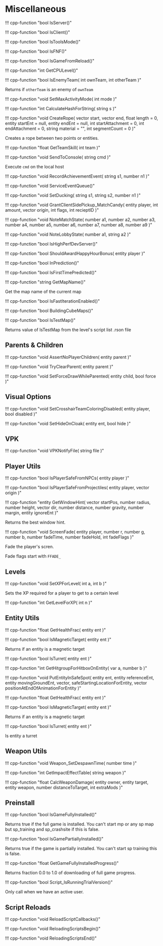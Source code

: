 # Miscellaneous

!!! cpp-function "bool IsServer()"

!!! cpp-function "bool IsClient()"

!!! cpp-function "bool IsToolsMode()"

!!! cpp-function "bool IsFNF()"

!!! cpp-function "bool IsGameFromReload()"

!!! cpp-function "int GetCPULevel()"

!!! cpp-function "bool IsEnemyTeam( int ownTeam, int otherTeam )"

  Returns if ``otherTeam`` is an enemy of ``ownTeam``

!!! cpp-function "void SetMaxActivityMode( int mode )"

!!! cpp-function "int CalculateHashForString( string s )"

!!! cpp-function "void CreateRope( vector start, vector end, float length = 0, entity startEnt = null, entity endEnt = null, int startAttachment = 0, int endAttachment = 0, string material = "", int segmentCount = 0 )"

  Creates a rope between two points or entities.

!!! cpp-function "float GetTeamSkill( int team )"

!!! cpp-function "void SendToConsole( string cmd )"

  Execute ``cmd`` on the local host

!!! cpp-function "void RecordAchievementEvent( string s1, number n1 )"

!!! cpp-function "void ServiceEventQueue()"

!!! cpp-function "void SetDucking( string s1, string s2, number n1 )"

!!! cpp-function "void GrantClientSidePickup_MatchCandy( entity player, int amount, vector origin, int flags, int recieptID )"

!!! cpp-function "void NoteMatchState( number a1, number a2, number a3, number a4, number a5, number a6, number a7, number a8, number a9 )"

!!! cpp-function "void NoteLobbyState( number a1, string a2 )"

!!! cpp-function "bool IsHighPerfDevServer()"

!!! cpp-function "bool ShouldAwardHappyHourBonus( entity player )"

!!! cpp-function "bool InPrediction()"

!!! cpp-function "bool IsFirstTimePredicted()"

!!! cpp-function "string GetMapName()"

  Get the map name of the current map

!!! cpp-function "bool IsFastIterationEnabled()"

!!! cpp-function "bool BuildingCubeMaps()"

!!! cpp-function "bool IsTestMap()"

  Returns value of IsTestMap from the level's script list .rson file

## Parents & Children

!!! cpp-function "void AssertNoPlayerChildren( entity parent )"

!!! cpp-function "void TryClearParent( entity parent )"

!!! cpp-function "void SetForceDrawWhileParented( entity child, bool force )"

## Visual Options

!!! cpp-function "void SetCrosshairTeamColoringDisabled( entity player, bool disabled )"

!!! cpp-function "void SetHideOnCloak( entity ent, bool hide )"

## VPK

!!! cpp-function "void VPKNotifyFile( string file )"

## Player Utils

!!! cpp-function "bool IsPlayerSafeFromNPCs( entity player )"

!!! cpp-function "bool IsPlayerSafeFromProjectiles( entity player, vector origin )"

!!! cpp-function "entity GetWindowHint( vector startPos, number radius, number height, vector dir, number distance, number gravity, number margin, entity ignoreEnt )"

  Returns the best window hint.

!!! cpp-function "void ScreenFade( entity player, number r, number g, number b, number fadeTime, number fadeHold, int fadeFlags )"

  Fade the player's scren.

  Fade flags start with ``FFADE_``

## Levels

!!! cpp-function "void SetXPForLevel( int a, int b )"

  Sets the XP required for a player to get to a certain level

!!! cpp-function "int GetLevelForXP( int n )"

## Entity Utils

!!! cpp-function "float GetHealthFrac( entity ent )"

!!! cpp-function "bool IsMagneticTarget( entity ent )"

  Returns if an entity is a magnetic target

!!! cpp-function "bool IsTurret( entity ent )"

!!! cpp-function "int GetHitgroupForHitboxOnEntity( var a, number b )"

!!! cpp-function "void PutEntityInSafeSpot( entity ent, entity referenceEnt, entity movingGroundEnt, vector, safeStartingLocationForEntity, vector positionAtEndOfAnimationForEntity )"

!!! cpp-function "float GetHealthFrac( entity ent )"

!!! cpp-function "bool IsMagneticTarget( entity ent )"

  Returns if an entity is a magnetic target

!!! cpp-function "bool IsTurret( entity ent )"

  Is entity a turret

## Weapon Utils

!!! cpp-function "void Weapon_SetDespawnTime( number time )"

!!! cpp-function "int GetImpactEffectTable( string weapon )"

!!! cpp-function "float CalcWeaponDamage( entity owner, entity target, entity weapon, number distanceToTarget, int extraMods )"

## Preinstall

!!! cpp-function "bool IsGameFullyInstalled()"

  Returns true if the full game is installed. You can't start mp or any sp map but sp_training and sp_crashsite if this is false.

!!! cpp-function "bool IsGamePartiallyInstalled()"

  Returns true if the game is partially installed. You can't start sp training this is false.

!!! cpp-function "float GetGameFullyInstalledProgress()"

  Returns fraction 0.0 to 1.0 of downloading of full game progress.

!!! cpp-function "bool Script_IsRunningTrialVersion()"

  Only call when we have an active user.

## Script Reloads

!!! cpp-function "void ReloadScriptCallbacks()"

!!! cpp-function "void ReloadingScriptsBegin()"

!!! cpp-function "void ReloadingScriptsEnd()"
